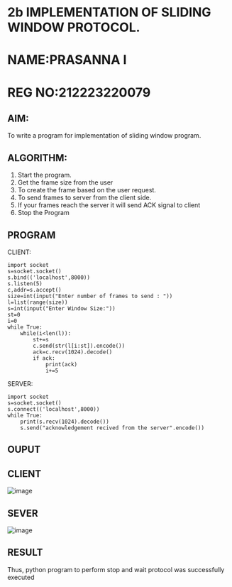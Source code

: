 # 2b IMPLEMENTATION OF SLIDING WINDOW PROTOCOL.
# NAME:PRASANNA I
# REG NO:212223220079
## AIM:
To write a program for implementation of sliding window program.
## ALGORITHM:
1. Start the program.
2. Get the frame size from the user
3. To create the frame based on the user request.
4. To send frames to server from the client side.
5. If your frames reach the server it will send ACK signal to client
6. Stop the Program
## PROGRAM
CLIENT:
```
import socket
s=socket.socket()
s.bind(('localhost',8000))
s.listen(5)
c,addr=s.accept()
size=int(input("Enter number of frames to send : "))
l=list(range(size))
s=int(input("Enter Window Size:"))
st=0
i=0
while True:
    while(i<len(l)):
        st+=s
        c.send(str(l[i:st]).encode())
        ack=c.recv(1024).decode()
        if ack:
            print(ack)
            i+=5
```

SERVER:
```
import socket
s=socket.socket()
s.connect(('localhost',8000))
while True:
    print(s.recv(1024).decode())
    s.send("acknowledgement recived from the server".encode())
```
## OUPUT
## CLIENT
![image](https://github.com/prasanna2006I/2b_SLIDING_WINDOW_PROTOCOL/assets/150161282/bbd9bcef-c12d-4320-acd4-5a4ad1b06ecb)

## SEVER

![image](https://github.com/prasanna2006I/2b_SLIDING_WINDOW_PROTOCOL/assets/150161282/97845d6e-1c96-4d21-a3d7-fd589adf71da)

## RESULT
Thus, python program to perform stop and wait protocol was successfully executed
